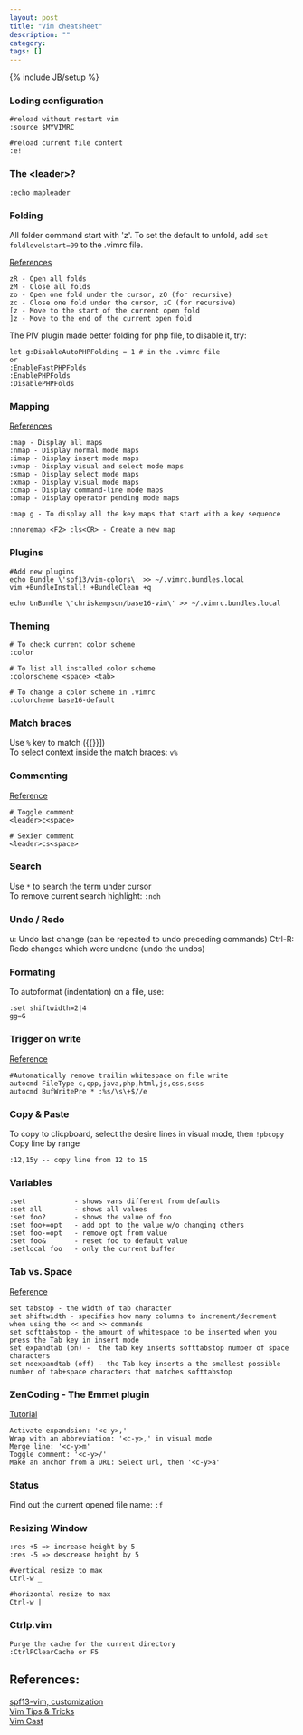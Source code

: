 ```yaml
---
layout: post
title: "Vim cheatsheet"
description: ""
category: 
tags: []
---
```

{% include JB/setup %}

### Loding configuration

```
#reload without restart vim 
:source $MYVIMRC

#reload current file content
:e! 
```

### The \<leader\>?
```
:echo mapleader
```

### Folding
All folder command start with 'z'. To set the default to unfold, add `set foldlevelstart=99` to the .vimrc file.

[References](http://vimdoc.sourceforge.net/htmldoc/fold.html)

```
zR - Open all folds
zM - Close all folds
zo - Open one fold under the cursor, zO (for recursive)
zc - Close one fold under the cursor, zC (for recursive)
[z - Move to the start of the current open fold
]z - Move to the end of the current open fold
```
The PIV plugin made better folding for php file, to disable it, try:

```
let g:DisableAutoPHPFolding = 1 # in the .vimrc file
or
:EnableFastPHPFolds
:EnablePHPFolds
:DisablePHPFolds
```


### Mapping
[References](http://vim.wikia.com/wiki/Mapping_keys_in_Vim_-_Tutorial_(Part_1))

```
:map - Display all maps
:nmap - Display normal mode maps
:imap - Display insert mode maps
:vmap - Display visual and select mode maps
:smap - Display select mode maps
:xmap - Display visual mode maps
:cmap - Display command-line mode maps
:omap - Display operator pending mode maps

:map g - To display all the key maps that start with a key sequence

:nnoremap <F2> :ls<CR> - Create a new map
```



### Plugins
```
#Add new plugins
echo Bundle \'spf13/vim-colors\' >> ~/.vimrc.bundles.local
vim +BundleInstall! +BundleClean +q

echo UnBundle \'chriskempson/base16-vim\' >> ~/.vimrc.bundles.local
```


### Theming
```
# To check current color scheme
:color

# To list all installed color scheme
:colorscheme <space> <tab>

# To change a color scheme in .vimrc
:colorcheme base16-default

```

### Match braces

Use `%` key to match ({{}}])  
To select context inside the match braces: `v%`

### Commenting
[Reference](http://spf13.com/post/vim-plugins-nerd-commenter)

```
# Toggle comment
<leader>c<space>

# Sexier comment
<leader>cs<space>
```

### Search
Use `*` to search the term under cursor  
To remove current search highlight: `:noh`

### Undo / Redo
u: Undo last change (can be repeated to undo preceding commands)
Ctrl-R: Redo changes which were undone (undo the undos)


### Formating
To autoformat (indentation) on a file, use:

```
:set shiftwidth=2|4
gg=G
```


### Trigger on write

[Reference](http://vim.wikia.com/wiki/Remove_unwanted_spaces#Automatically_removing_all_trailing_whitespace)

```
#Automatically remove trailin whitespace on file write
autocmd FileType c,cpp,java,php,html,js,css,scss
autocmd BufWritePre * :%s/\s\+$//e
```


### Copy & Paste
To copy to clicpboard, select the desire lines in visual mode, then `!pbcopy` 
Copy line by range  
```
:12,15y -- copy line from 12 to 15
```



### Variables
```
:set            - shows vars different from defaults
:set all        - shows all values
:set foo?       - shows the value of foo
:set foo+=opt   - add opt to the value w/o changing others
:set foo-=opt   - remove opt from value
:set foo&       - reset foo to default value
:setlocal foo   - only the current buffer
```


### Tab vs. Space
[Reference](http://stackoverflow.com/questions/1562336/tab-vs-space-preferences-in-vim)

```
set tabstop - the width of tab character
set shiftwidth - specifies how many columns to increment/decrement when using the << and >> commands
set softtabstop - the amount of whitespace to be inserted when you press the Tab key in insert mode
set expandtab (on) -  the tab key inserts softtabstop number of space characters
set noexpandtab (off) - the Tab key inserts a the smallest possible number of tab+space characters that matches softtabstop
```


### ZenCoding - The Emmet plugin
[Tutorial](https://raw.githubusercontent.com/mattn/emmet-vim/master/TUTORIAL)

```
Activate expandsion: '<c-y>,'
Wrap with an abbreviation: '<c-y>,' in visual mode
Merge line: '<c-y>m'
Toggle comment: '<c-y>/'
Make an anchor from a URL: Select url, then '<c-y>a'
```

### Status
Find out the current opened file name: `:f`

### Resizing Window
```
:res +5 => increase height by 5
:res -5 => descrease height by 5

#vertical resize to max
Ctrl-w _

#horizontal resize to max
Ctrl-w |
```

### Ctrlp.vim
```
Purge the cache for the current directory
:CtrlPClearCache or F5
```


## References:
[spf13-vim, customization](https://github.com/leoman730/spf13-vim)  
[Vim Tips & Tricks](https://www.cs.swarthmore.edu/help/vim/home.html)  
[Vim Cast](http://vimcasts.org/)

